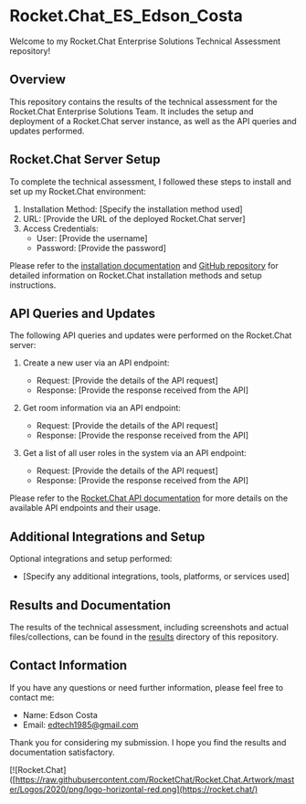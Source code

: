 # Rocket.Chat_ES_Edson_Costa
Welcome to my Rocket.Chat Enterprise Solutions Technical Assessment repository!

## Overview
This repository contains the results of the technical assessment for the Rocket.Chat Enterprise Solutions Team. It includes the setup and deployment of a Rocket.Chat server instance, as well as the API queries and updates performed.

## Rocket.Chat Server Setup
To complete the technical assessment, I followed these steps to install and set up my Rocket.Chat environment:

1. Installation Method: [Specify the installation method used]
2. URL: [Provide the URL of the deployed Rocket.Chat server]
3. Access Credentials: 
   - User: [Provide the username]
   - Password: [Provide the password]

Please refer to the [installation documentation](https://docs.rocket.chat/) and [GitHub repository](https://github.com/RocketChat/Rocket.Chat) for detailed information on Rocket.Chat installation methods and setup instructions.

## API Queries and Updates
The following API queries and updates were performed on the Rocket.Chat server:

1. Create a new user via an API endpoint:
   - Request: [Provide the details of the API request]
   - Response: [Provide the response received from the API]

2. Get room information via an API endpoint:
   - Request: [Provide the details of the API request]
   - Response: [Provide the response received from the API]

3. Get a list of all user roles in the system via an API endpoint:
   - Request: [Provide the details of the API request]
   - Response: [Provide the response received from the API]

Please refer to the [Rocket.Chat API documentation](https://docs.rocket.chat/) for more details on the available API endpoints and their usage.

## Additional Integrations and Setup
Optional integrations and setup performed:

- [Specify any additional integrations, tools, platforms, or services used]

## Results and Documentation
The results of the technical assessment, including screenshots and actual files/collections, can be found in the [results](results/) directory of this repository.

## Contact Information
If you have any questions or need further information, please feel free to contact me:

- Name: Edson Costa
- Email: edtech1985@gmail.com

Thank you for considering my submission. I hope you find the results and documentation satisfactory.

[![Rocket.Chat]([https://raw.githubusercontent.com/RocketChat/Rocket.Chat.Artwork/master/Logos/2020/png/logo-horizontal-red.png](https://rocket.chat/)

